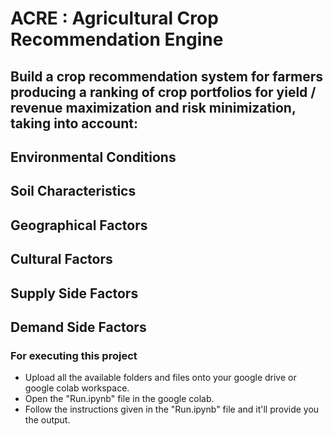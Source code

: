 # ACRE : Agricultural Crop Recommendation Engine

## Build a crop recommendation system for farmers producing a ranking of crop portfolios for yield / revenue maximization and risk minimization, taking into account:

## Environmental Conditions
## Soil Characteristics
## Geographical Factors
## Cultural Factors
## Supply Side Factors
## Demand Side Factors

### For executing this project

* Upload all the available folders and files onto your google drive or google colab workspace.
* Open the "Run.ipynb" file in the google colab.
* Follow the instructions given in the "Run.ipynb" file and it'll provide you the output.
